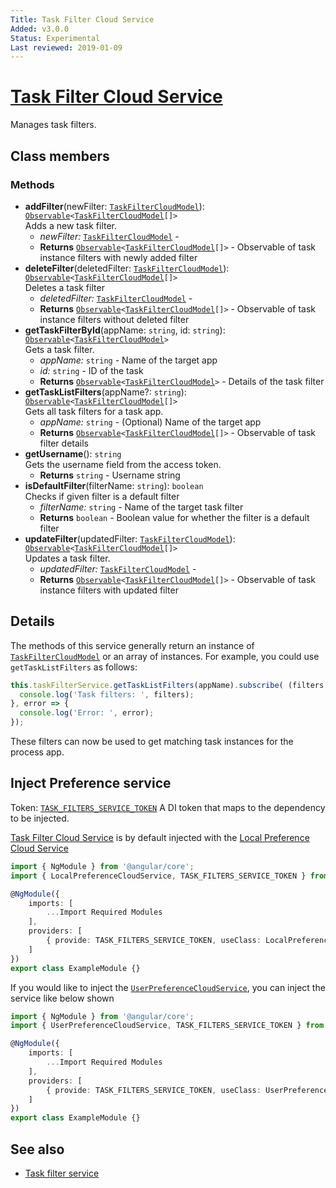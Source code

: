 ```yaml
---
Title: Task Filter Cloud Service
Added: v3.0.0
Status: Experimental
Last reviewed: 2019-01-09
---
```


# [Task Filter Cloud Service](../../../lib/process-services-cloud/src/lib/task/task-filters/services/task-filter-cloud.service.ts "Defined in task-filter-cloud.service.ts")

Manages task filters.

## Class members

### Methods

-   **addFilter**(newFilter: [`TaskFilterCloudModel`](../../../lib/process-services-cloud/src/lib/task/task-filters/models/filter-cloud.model.ts)): [`Observable`](http://reactivex.io/documentation/observable.html)`<`[`TaskFilterCloudModel`](../../../lib/process-services-cloud/src/lib/task/task-filters/models/filter-cloud.model.ts)`[]>`<br/>
    Adds a new task filter.
    -   _newFilter:_ [`TaskFilterCloudModel`](../../../lib/process-services-cloud/src/lib/task/task-filters/models/filter-cloud.model.ts)  - 
    -   **Returns** [`Observable`](http://reactivex.io/documentation/observable.html)`<`[`TaskFilterCloudModel`](../../../lib/process-services-cloud/src/lib/task/task-filters/models/filter-cloud.model.ts)`[]>` - Observable of task instance filters with newly added filter
-   **deleteFilter**(deletedFilter: [`TaskFilterCloudModel`](../../../lib/process-services-cloud/src/lib/task/task-filters/models/filter-cloud.model.ts)): [`Observable`](http://reactivex.io/documentation/observable.html)`<`[`TaskFilterCloudModel`](../../../lib/process-services-cloud/src/lib/task/task-filters/models/filter-cloud.model.ts)`[]>`<br/>
    Deletes a task filter
    -   _deletedFilter:_ [`TaskFilterCloudModel`](../../../lib/process-services-cloud/src/lib/task/task-filters/models/filter-cloud.model.ts)  - 
    -   **Returns** [`Observable`](http://reactivex.io/documentation/observable.html)`<`[`TaskFilterCloudModel`](../../../lib/process-services-cloud/src/lib/task/task-filters/models/filter-cloud.model.ts)`[]>` - Observable of task instance filters without deleted filter
-   **getTaskFilterById**(appName: `string`, id: `string`): [`Observable`](http://reactivex.io/documentation/observable.html)`<`[`TaskFilterCloudModel`](../../../lib/process-services-cloud/src/lib/task/task-filters/models/filter-cloud.model.ts)`>`<br/>
    Gets a task filter.
    -   _appName:_ `string`  - Name of the target app
    -   _id:_ `string`  - ID of the task
    -   **Returns** [`Observable`](http://reactivex.io/documentation/observable.html)`<`[`TaskFilterCloudModel`](../../../lib/process-services-cloud/src/lib/task/task-filters/models/filter-cloud.model.ts)`>` - Details of the task filter
-   **getTaskListFilters**(appName?: `string`): [`Observable`](http://reactivex.io/documentation/observable.html)`<`[`TaskFilterCloudModel`](../../../lib/process-services-cloud/src/lib/task/task-filters/models/filter-cloud.model.ts)`[]>`<br/>
    Gets all task filters for a task app.
    -   _appName:_ `string`  - (Optional) Name of the target app
    -   **Returns** [`Observable`](http://reactivex.io/documentation/observable.html)`<`[`TaskFilterCloudModel`](../../../lib/process-services-cloud/src/lib/task/task-filters/models/filter-cloud.model.ts)`[]>` - Observable of task filter details
-   **getUsername**(): `string`<br/>
    Gets the username field from the access token.
    -   **Returns** `string` - Username string
-   **isDefaultFilter**(filterName: `string`): `boolean`<br/>
    Checks if given filter is a default filter
    -   _filterName:_ `string`  - Name of the target task filter
    -   **Returns** `boolean` - Boolean value for whether the filter is a default filter
-   **updateFilter**(updatedFilter: [`TaskFilterCloudModel`](../../../lib/process-services-cloud/src/lib/task/task-filters/models/filter-cloud.model.ts)): [`Observable`](http://reactivex.io/documentation/observable.html)`<`[`TaskFilterCloudModel`](../../../lib/process-services-cloud/src/lib/task/task-filters/models/filter-cloud.model.ts)`[]>`<br/>
    Updates a task filter.
    -   _updatedFilter:_ [`TaskFilterCloudModel`](../../../lib/process-services-cloud/src/lib/task/task-filters/models/filter-cloud.model.ts)  - 
    -   **Returns** [`Observable`](http://reactivex.io/documentation/observable.html)`<`[`TaskFilterCloudModel`](../../../lib/process-services-cloud/src/lib/task/task-filters/models/filter-cloud.model.ts)`[]>` - Observable of task instance filters with updated filter

## Details

The methods of this service generally return an instance of [`TaskFilterCloudModel`](../../../lib/process-services-cloud/src/lib/task/task-filters/models/filter-cloud.model.ts) or
an array of instances. For example, you could use `getTaskListFilters` as follows:

```ts
this.taskFilterService.getTaskListFilters(appName).subscribe( (filters: TaskFilterCloudModel[]) => {
  console.log('Task filters: ', filters);
}, error => {
  console.log('Error: ', error);
});
```

These filters can now be used to get matching task instances for the process app.

## Inject Preference service

Token: [`TASK_FILTERS_SERVICE_TOKEN`](../../../lib/process-services-cloud/src/lib/services/cloud-token.service.ts)
A DI token that maps to the dependency to be injected.

[Task Filter Cloud Service](../../../lib/process-services-cloud/src/lib/task/task-filters/services/task-filter-cloud.service.ts "Defined in task-filter-cloud.service.ts")
is by default injected with the [Local Preference Cloud Service](../../process-services-cloud/services/local-preference-cloud.service.md)

```ts
import { NgModule } from '@angular/core';
import { LocalPreferenceCloudService, TASK_FILTERS_SERVICE_TOKEN } from '@alfresco/adf-process-services-cloud';

@NgModule({
    imports: [
        ...Import Required Modules
    ],
    providers: [
        { provide: TASK_FILTERS_SERVICE_TOKEN, useClass: LocalPreferenceCloudService }
    ]
})
export class ExampleModule {}
```

If you would like to inject the [`UserPreferenceCloudService`](../../process-services-cloud/services/user-preference-cloud.service.md),  you can inject the service like below shown 

```ts
import { NgModule } from '@angular/core';
import { UserPreferenceCloudService, TASK_FILTERS_SERVICE_TOKEN } from '@alfresco/adf-process-services-cloud';

@NgModule({
    imports: [
        ...Import Required Modules
    ],
    providers: [
        { provide: TASK_FILTERS_SERVICE_TOKEN, useClass: UserPreferenceCloudService }
    ]
})
export class ExampleModule {}
```

## See also

-   [Task filter service](../../process-services/services/task-filter.service.md)
